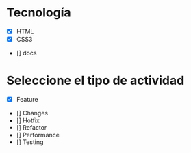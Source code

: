 # Tecnología
- [x] HTML
- [x] CSS3
- [] docs
  
# Seleccione el tipo de actividad
- [x] Feature
- [] Changes
- [] Hotfix
- [] Refactor
- [] Performance
- [] Testing
